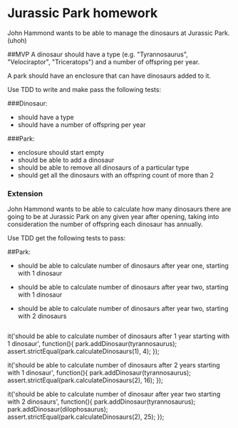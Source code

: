 # Jurassic Park homework
John Hammond wants to be able to manage the dinosaurs at Jurassic Park. (uhoh)

##MVP
A dinosaur should have a type (e.g. "Tyrannosaurus", "Velociraptor", "Triceratops") and a number of offspring per year.

A park should have an enclosure that can have dinosaurs added to it.

Use TDD to write and make pass the following tests:

###Dinosaur:
- should have a type
- should have a number of offspring per year

###Park:
- enclosure should start empty
- should be able to add a dinosaur
- should be able to remove all dinosaurs of a particular type
- should get all the dinosaurs with an offspring count of more than 2

### Extension
John Hammond wants to be able to calculate how many dinosaurs there are going to be at Jurassic Park on any given year after opening, taking into consideration the number of offspring each dinosaur has annually.

Use TDD get the following tests to pass:

##Park:
- should be able to calculate number of dinosaurs after year one, starting with 1 dinosaur
- should be able to calculate number of dinosaurs after year two, starting with 1 dinosaur
- should be able to calculate number of dinosaurs after year two, starting with 2 dinosaurs

  ```
it('should be able to calculate number of dinosaurs after 1 year starting with 1 dinosaur', function(){
  park.addDinosaur(tyrannosaurus);
  assert.strictEqual(park.calculateDinosaurs(1), 4);
  });

  it('should be able to calculate number of dinosaurs after 2 years starting with 1 dinosaur', function(){
  park.addDinosaur(tyrannosaurus);
  assert.strictEqual(park.calculateDinosaurs(2), 16);
});

it('should be able to calculate number of dinosaur after year two starting with 2 dinosaurs', function(){
park.addDinosaur(tyrannosaurus);
park.addDinosaur(dilophosaurus);
assert.strictEqual(park.calculateDinosaurs(2), 25);
});
  ```